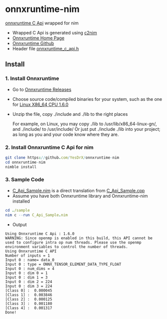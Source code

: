 # onnxruntime-nim
[onnxruntime C Api](https://github.com/microsoft/onnxruntime/blob/master/include/onnxruntime/core/session/onnxruntime_c_api.h) wrapped for nim

* Wrapped C Api is generated using [c2nim](https://github.com/nim-lang/c2nim)
* [Onnxruntime Home Page](https://www.onnxruntime.ai/)
* [Onnxruntime Github](https://github.com/microsoft/onnxruntime)
* Header file [onnxruntime_c_api.h](https://github.com/microsoft/onnxruntime/blob/master/include/onnxruntime/core/session/onnxruntime_c_api.h)

## Install

### 1. Install Onnxruntime
 * Go to [Onnxruntime Releases](https://github.com/microsoft/onnxruntime/releases/tag/v1.6.0)
 * Choose source code/compiled binaries for your system, such as the one for [Linux X86_64 CPU 1.6.0](https://github.com/microsoft/onnxruntime/releases/download/v1.6.0/onnxruntime-linux-x64-1.6.0.tgz)
 * Unzip the file, copy ./include and ./lib to the right places
 
   For example, on Linux, you may copy ./lib to /usr/lib/x86_64-linux-gn/, and ./include/ to /usr/include/
   Or just put ./include ./lib into your project; as long as you and your code know where they are.

### 2. Install Onnxruntime C Api for nim
  ```nim
  git clone https://github.com/YesDrX/onnxruntime-nim
  cd onnxruntime-nim
  nimble install
  ```

### 3. Sample Code
* [C_Api_Sample.nim](https://github.com/YesDrX/onnxruntime-nim/blob/main/sample/C_Api_Sample.nim) is a direct translation from [C_Api_Sample.cpp](https://github.com/microsoft/onnxruntime/blob/master/csharp/test/Microsoft.ML.OnnxRuntime.EndToEndTests.Capi/C_Api_Sample.cpp)
* Assume you have both Onnxruntime library and Onnxruntime-nim installed
```nim
cd ./sample
nim c --run C_Api_Sample.nim
```
* Output
```
Using Onnxruntime C Api : 1.6.0
WARNING: Since openmp is enabled in this build, this API cannot be used to configure intra op num threads. Please use the openmp environment variables to control the number of threads.
Using Onnxruntime C API
Number of inputs = 1
Input 0 : name= data_0
Input 0 : type = ONNX_TENSOR_ELEMENT_DATA_TYPE_FLOAT
Input 0 : num_dims = 4
Input 0 : dim 0 = 1
Input 0 : dim 1 = 3
Input 0 : dim 2 = 224
Input 0 : dim 3 = 224
[Class 0] :  0.000045
[Class 1] :  0.003846
[Class 2] :  0.000125
[Class 3] :  0.001180
[Class 4] :  0.001317
Done!
```

```
